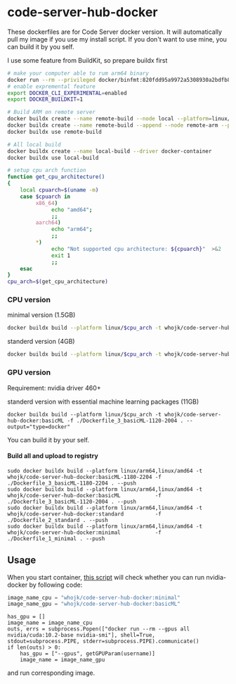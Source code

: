 # code-server-hub-docker

These dockerfiles are for Code Server docker version.
It will automatically pull my image if you use my install script. If you don't want to use mine, you can build it by you self.

I use some feature from BuildKit, so prepare buildx first

```bash
# make your computer able to rum arm64 binary
docker run --rm --privileged docker/binfmt:820fdd95a9972a5308930a2bdfb8573dd4447ad3
# enable expremental feature
export DOCKER_CLI_EXPERIMENTAL=enabled
export DOCKER_BUILDKIT=1

# Build ARM on remote server
docker buildx create --name remote-build --node local --platform=linux/amd64,linux/amd64/v2,linux/amd64/v3,linux/386
docker buildx create --name remote-build --append --node remote-arm --platform=linux/arm64,linux/arm/v7,linux/arm/v6 ssh://root@your.arm.example.com
docker buildx use remote-build

# All local build
docker buildx create --name local-build --driver docker-container
docker buildx use local-build

# setup cpu arch function
function get_cpu_architecture()
{
    local cpuarch=$(uname -m)
    case $cpuarch in
         x86_64)
              echo "amd64";
              ;;
         aarch64)
              echo "arm64";
              ;;
         *)
              echo "Not supported cpu architecture: ${cpuarch}"  >&2
              exit 1
              ;;
    esac
}
cpu_arch=$(get_cpu_architecture)
```

### CPU version
minimal version (1.5GB)
```bash
docker buildx build --platform linux/$cpu_arch -t whojk/code-server-hub-docker:minimal -f ./Dockerfile_1_minimal . --output="type=docker"

```

standerd version (4GB)
```bash
docker buildx build --platform linux/$cpu_arch -t whojk/code-server-hub-docker:standard -f ./Dockerfile_2_standard . --output="type=docker"
```

### GPU version
Requirement: nvidia driver 460+

standerd version with essential machine learning packages (11GB)

`
docker buildx build --platform linux/$cpu_arch -t whojk/code-server-hub-docker:basicML -f ./Dockerfile_3_basicML-1120-2004 . --output="type=docker"
`


You can build it by your self.

#### Build all and upload to registry
```
sudo docker buildx build --platform linux/arm64,linux/amd64 -t whojk/code-server-hub-docker:basicML-1180-2204 -f ./Dockerfile_3_basicML-1180-2204 . --push
sudo docker buildx build --platform linux/arm64,linux/amd64 -t whojk/code-server-hub-docker:basicML           -f ./Dockerfile_3_basicML-1120-2004 . --push
sudo docker buildx build --platform linux/arm64,linux/amd64 -t whojk/code-server-hub-docker:standard          -f ./Dockerfile_2_standard . --push
sudo docker buildx build --platform linux/arm64,linux/amd64 -t whojk/code-server-hub-docker:minimal           -f ./Dockerfile_1_minimal . --push
```

## Usage
When you start container, [this script](https://github.com/HuJK/Code-Server-Hub/blob/master/util/create_docker.py) will check whether you can run nvidia-docker by following code:

```python
image_name_cpu = "whojk/code-server-hub-docker:minimal"
image_name_gpu = "whojk/code-server-hub-docker:basicML"
```
```python3
has_gpu = []
image_name = image_name_cpu
outs, errs = subprocess.Popen(["docker run --rm --gpus all nvidia/cuda:10.2-base nvidia-smi"], shell=True, stdout=subprocess.PIPE, stderr=subprocess.PIPE).communicate()
if len(outs) > 0:
    has_gpu = ["--gpus", getGPUParam(username)]
    image_name = image_name_gpu
```
and run corresponding image.
